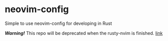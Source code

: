 # neovim-config
Simple to use neovim-config for developing in Rust

***Warning!***
This repo will be deprecated when the rusty-nvim is finished. [link](https://github.com/pop303u/rusty-nvim)
